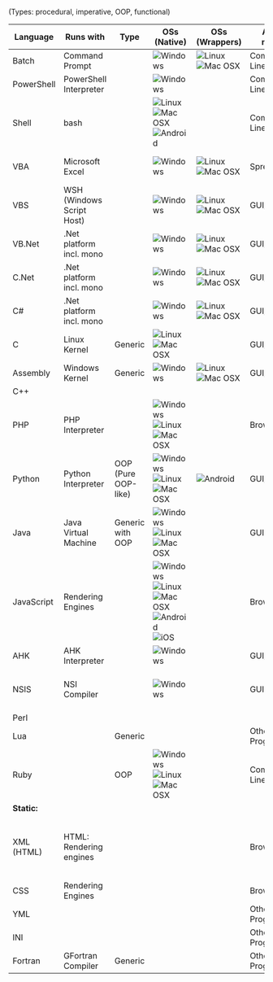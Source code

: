 (Types: procedural, imperative, OOP, functional)

|  Language  |         Runs with         | Type | OSs (Native)      | OSs (Wrappers)               | Access method | Full name          |
|------------|---------------------------|------|-------------------|------------------------------|---------------|--------------------|
| Batch      | Command Prompt            |      |![Windows][Windows]|![Linux][Linux]![Mac OSX][OSX]| Command Line  | Windows Batch
| PowerShell | PowerShell Interpreter    |      |![Windows][Windows]|                              | Command Line  | 
| Shell      | bash                      |      |![Linux][Linux]![Mac OSX][OSX]![Android][Android]|| Command Line  | 
| VBA        | Microsoft Excel           |      |![Windows][Windows]|![Linux][Linux]![Mac OSX][OSX]| Spreadsheet   | Visual Basic for Applications
| VBS        | WSH (Windows Script Host) |      |![Windows][Windows]|![Linux][Linux]![Mac OSX][OSX]| GUI/CLI       | Visual Basic Script
| VB.Net     | .Net platform incl. mono  |      |![Windows][Windows]|![Linux][Linux]![Mac OSX][OSX]| GUI/CLI       | Visual Basic .Net
| C.Net      | .Net platform incl. mono  |      |![Windows][Windows]|![Linux][Linux]![Mac OSX][OSX]| GUI/CLI       | Visual C .Net
| C#         | .Net platform incl. mono  |      |![Windows][Windows]|![Linux][Linux]![Mac OSX][OSX]| GUI/CLI       | Visual C Sharp .Net
| C          | Linux Kernel              |  Generic  |![Linux][Linux]![Mac OSX][OSX]|                   | GUI/CLI       | 
| Assembly   | Windows Kernel            |  Generic    |![Windows][Windows]|![Linux][Linux]![Mac OSX][OSX]| GUI/CLI       | 
| C++        |                           |      |                   |                              |               | C Plus Plus
| PHP        | PHP Interpreter           |      |![Windows][Windows]![Linux][Linux]![Mac OSX][OSX]|| Browser       | 
| Python     | Python Interpreter        |  OOP (Pure OOP-like)  |![Windows][Windows]![Linux][Linux]![Mac OSX][OSX]|![Android][Android]|GUI/CLI| 
| Java       | Java Virtual Machine      |  Generic with OOP    |![Windows][Windows]![Linux][Linux]![Mac OSX][OSX]|| GUI           | 
| JavaScript | Rendering Engines         |      |![Windows][Windows]![Linux][Linux]![Mac OSX][OSX]![Android][Android]![iOS][iOS]||Browser/CLI| 
| AHK        | AHK Interpreter           |      |![Windows][Windows]|                              | GUI/Keyboard  | AutoHotkey
| NSIS       | NSI Compiler              |      |![Windows][Windows]|                              | GUI           | Nullsoft Scriptable Install System
| Perl       |                           |      |                   |                              |               | 
| Lua        |                           |   Generic   |                   |                              | Other Programs| 
| Ruby       |                           |   OOP   |![Windows][Windows]![Linux][Linux]![Mac OSX][OSX]|| Command Line  | 
| **Static:**
| XML (HTML) | HTML: Rendering engines   |      |                   |                              | Browser       | eXtended Markup Language (HyperText Markup Language)
| CSS        | Rendering Engines         |      |                   |                              | Browser       | Cascading Style Sheet
| YML        |                           |      |                   |                              | Other Programs| 
| INI        |                           |      |                   |                              | Other Programs| 
| Fortran        |         GFortran Compiler                  |   Generic  |                   |                              | Other Programs| 
  [Windows]: http://png-1.findicons.com/files/icons/2075/windows_system_logo/16/windows_xp.png
  [Linux]: https://www.harryhomers.org/et/images/linux.png
  [OSX]: https://static.4kdownload.com/main/img/logo/osx-16.96553fbe79c1.png
  [Android]: http://yvanrodrigues.com/sites/yvanrodrigues.com/files/android.svg
  [iOS]: http://www.whatvpn.com/images/icons/ios.png
